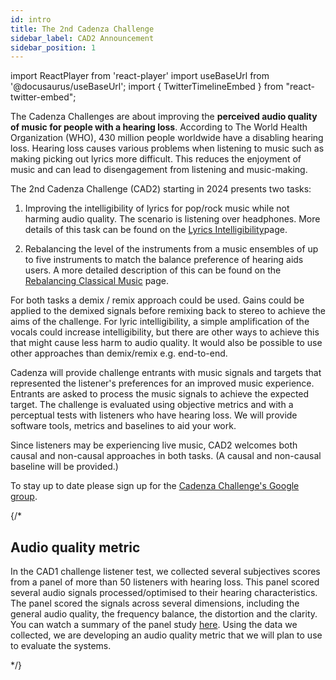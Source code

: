 ```yaml
---
id: intro
title: The 2nd Cadenza Challenge
sidebar_label: CAD2 Announcement
sidebar_position: 1
---
```

import ReactPlayer from 'react-player'
import useBaseUrl from '@docusaurus/useBaseUrl';
import { TwitterTimelineEmbed } from "react-twitter-embed";

The Cadenza Challenges are about improving the **perceived audio quality of music for people with a hearing loss**.
According to The World Health Organization (WHO), 430 million people worldwide have a disabling hearing loss. 
Hearing loss causes various problems when listening to music such as making picking out lyrics more difficult. 
This reduces the enjoyment of music and can lead to disengagement from listening and music-making. 

The 2nd Cadenza Challenge (CAD2) starting in 2024 presents two tasks:

1. Improving the intelligibility of lyrics for pop/rock music while not harming audio quality. The scenario is listening over headphones. More details
of this task can be found on the [Lyrics Intelligibility](lyrics)page.

2. Rebalancing the level of the instruments from a music ensembles of up to five instruments to 
match the balance preference of hearing aids users. A more detailed description of this can be found on the 
[Rebalancing Classical Music](rebalancing) page.

For both tasks a demix / remix approach could be used. Gains could be applied to the demixed signals before remixing back to stereo to achieve the aims of the challenge. For lyric intelligibility, a simple amplification of the vocals could increase intelligibility, but there are other ways to achieve this that might cause less harm to audio quality. It would also be possible to use other approaches than demix/remix e.g. end-to-end.

Cadenza will provide challenge entrants with music signals and targets that represented the listener's preferences for an improved music experience. 
Entrants are asked to process the music signals to achieve the expected target. The challenge is evaluated using objective metrics and with a perceptual tests with listeners who have hearing loss. We will provide software tools, metrics and baselines to aid your work.

Since listeners may be experiencing live music, CAD2 welcomes both causal and non-causal approaches in both tasks. (A causal and non-causal baseline will be provided.)

To stay up to date please sign up for the [Cadenza Challenge's Google group](https://groups.google.com/g/cadenza-challenge).

{/*

## Audio quality metric

In the CAD1 challenge listener test, we collected several subjectives scores from a panel of more than 50 listeners with hearing loss.
This panel scored several audio signals processed/optimised to their hearing characteristics. The panel scored the signals
across several dimensions, including the general audio quality, the frequency balance, the distortion and the clarity. 
You can watch a summary of the panel study [here](../../../blog/Listener%20panel%20study%20update). Using the data we collected, we are developing an audio quality metric that we will plan to use to evaluate the systems.

*/}

